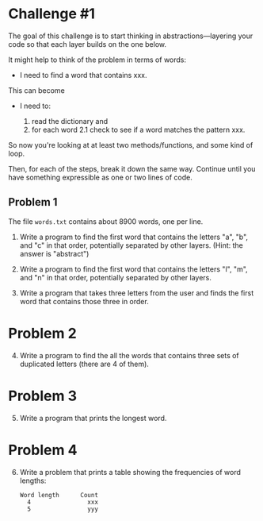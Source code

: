 # Challenge #1

The goal of this challenge is to start thinking in
abstractions—layering your code so that each layer builds on the one
below.

It might help to think of the problem in terms of words:

* I need to find a word that contains xxx.

This can become

* I need to:

  1. read the dictionary and 
  2. for each word
     2.1 check to see if a word matches the pattern xxx.
     
So now you're looking at at least two methods/functions, and some kind
of loop. 

Then, for each of the steps, break it down the same way. Continue
until you have something expressible as one or two lines of code.


## Problem 1

The file `words.txt` contains about 8900 words, one per line.

1. Write a program to find the first word that contains the letters
   "a", "b", and "c" in that order, potentially separated by other
   layers. (Hint: the answer is "abstract")
   
2. Write a program to find the first word that contains the letters
   "l", "m", and "n" in that order, potentially separated by other
   layers.
   
3. Write a program that takes three letters from the user and finds
   the first word that contains those three in order.
   

# Problem 2

4. Write a program to find the all the words that contains three sets of
   duplicated letters (there are 4 of them).

# Problem 3

5. Write a program that prints the longest word.

# Problem 4

6. Write a problem that prints a table showing the frequencies of word
   lengths:
   
       Word length      Count
         4                xxx
         5                yyy
         
         

